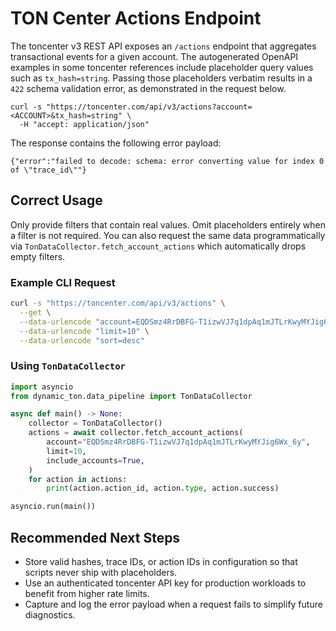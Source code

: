 # TON Center Actions Endpoint

The toncenter v3 REST API exposes an `/actions` endpoint that aggregates
transactional events for a given account. The autogenerated OpenAPI examples in
some toncenter references include placeholder query values such as
`tx_hash=string`. Passing those placeholders verbatim results in a `422` schema
validation error, as demonstrated in the request below.

```
curl -s "https://toncenter.com/api/v3/actions?account=<ACCOUNT>&tx_hash=string" \
  -H "accept: application/json"
```

The response contains the following error payload:

```
{"error":"failed to decode: schema: error converting value for index 0 of \"trace_id\""}
```

## Correct Usage

Only provide filters that contain real values. Omit placeholders entirely when a
filter is not required. You can also request the same data programmatically via
`TonDataCollector.fetch_account_actions` which automatically drops empty
filters.

### Example CLI Request

```bash
curl -s "https://toncenter.com/api/v3/actions" \
  --get \
  --data-urlencode "account=EQDSmz4RrDBFG-T1izwVJ7q1dpAq1mJTLrKwyMYJig6Wx_6y" \
  --data-urlencode "limit=10" \
  --data-urlencode "sort=desc"
```

### Using `TonDataCollector`

```python
import asyncio
from dynamic_ton.data_pipeline import TonDataCollector

async def main() -> None:
    collector = TonDataCollector()
    actions = await collector.fetch_account_actions(
        account="EQDSmz4RrDBFG-T1izwVJ7q1dpAq1mJTLrKwyMYJig6Wx_6y",
        limit=10,
        include_accounts=True,
    )
    for action in actions:
        print(action.action_id, action.type, action.success)

asyncio.run(main())
```

## Recommended Next Steps

- Store valid hashes, trace IDs, or action IDs in configuration so that scripts
  never ship with placeholders.
- Use an authenticated toncenter API key for production workloads to benefit
  from higher rate limits.
- Capture and log the error payload when a request fails to simplify future
  diagnostics.
